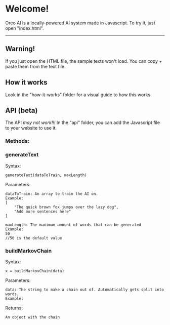 # Welcome!
Oreo AI is a locally-powered AI system made in Javascript.
To try it, just open "index.html".

---

## Warning!
If you just open the HTML file, the sample texts won't load. You can copy + paste them from the text file.

## How it works
Look in the "how-it-works" folder for a visual guide to how this works.

## API (beta)
The API *may not work!!!*
In the "api" folder, you can add the Javascript file to your website to use it.

### Methods:

### generateText

Syntax:
```
generateText(dataToTrain, maxLength)
```
Parameters:

```
dataToTrain: An array to train the AI on.
Example:
[
    "The quick brown fox jumps over the lazy dog",
    "Add more sentences here"
]
```

```
maxLength: The maximum amount of words that can be generated
Example:
50
//50 is the default value
```


### buildMarkovChain

Syntax:
```
x = buildMarkovChain(data)
```
Parameters:
```
data: The string to make a chain out of. Automatically gets split into words.
Example:

```
Returns:
```
An object with the chain
```
